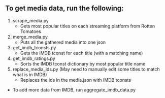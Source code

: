 
## To get media data, run the following:

1. scrape_media.py
    - Gets most popular titles on each streaming platform from Rotten Tomatoes
2. merge_media.py
    - Puts all the gathered media into one json
3. get_imdb_tconsts.py
    - Gets the IMDB tconst for each title (with a matching name)
4. get_imdb_ratings.py
    - Sorts the IMDB tconst dictionary by most popular title name
5. replace_media_ids.py (May need to manually edit some titles to match what is in IMDB)
    - Replaces the ids in the media.json with IMDB tconsts

- To add more data from IMDB, run aggregate_imdb_data.py

